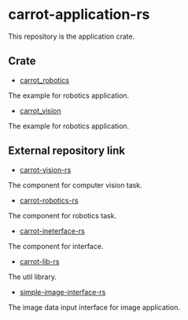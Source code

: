 # carrot-application-rs

This repository is the application crate.

## Crate

- [carrot_robotics](./carrot_robotics/)

The example for robotics application.

- [carrot_vision](./carrot_vision/)

The example for robotics application.

## External repository link

- [carrot-vision-rs](https://github.com/scepter914/carrot-vision-rs)

The component for computer vision task.

- [carrot-robotics-rs](https://github.com/scepter914/carrot-robotics-rs)

The component for robotics task.

- [carrot-ineterface-rs](https://github.com/scepter914/carrot-interface-rs)

The component for interface.

- [carrot-lib-rs](https://github.com/scepter914/carrot-lib-rs)

The util library.

- [simple-image-interface-rs](https://github.com/scepter914/simple-image-interface-rs)

The image data input interface for image application.

